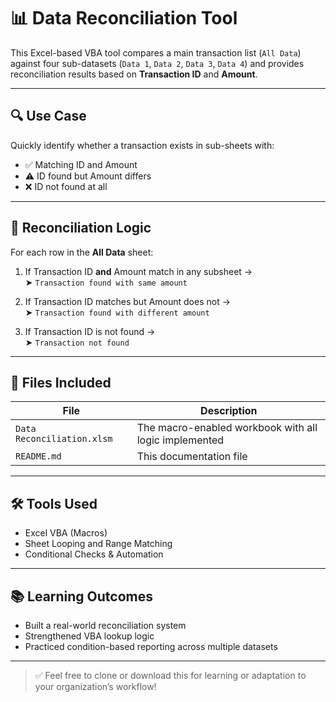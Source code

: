 # 📊 Data Reconciliation Tool

This Excel-based VBA tool compares a main transaction list (`All Data`) against four sub-datasets (`Data 1`, `Data 2`, `Data 3`, `Data 4`) and provides reconciliation results based on **Transaction ID** and **Amount**.

---

## 🔍 Use Case

Quickly identify whether a transaction exists in sub-sheets with:
- ✅ Matching ID and Amount
- ⚠️ ID found but Amount differs
- ❌ ID not found at all

---

## 🔁 Reconciliation Logic

For each row in the **All Data** sheet:
1. If Transaction ID **and** Amount match in any subsheet →  
   ➤ `Transaction found with same amount`

2. If Transaction ID matches but Amount does not →  
   ➤ `Transaction found with different amount`

3. If Transaction ID is not found →  
   ➤ `Transaction not found`

---

## 📄 Files Included

| File | Description |
|------|-------------|
| `Data Reconciliation.xlsm` | The macro-enabled workbook with all logic implemented |
| `README.md` | This documentation file |

---

## 🛠 Tools Used
- Excel VBA (Macros)
- Sheet Looping and Range Matching
- Conditional Checks & Automation

---

## 📚 Learning Outcomes
- Built a real-world reconciliation system
- Strengthened VBA lookup logic
- Practiced condition-based reporting across multiple datasets

---

> ✅ Feel free to clone or download this for learning or adaptation to your organization’s workflow!

